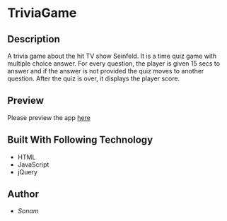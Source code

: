 # TriviaGame

## Description
A trivia game about the hit TV show Seinfeld. It is a time quiz game with multiple choice answer. For every question, the player is given 15 secs to answer and if the answer is not provided the quiz moves to another question. After the quiz is over, it displays the player score. 

## Preview
Please preview the app [here](https://gitsonhub.github.io/TriviaGame/)

## Built With Following Technology
* HTML
* JavaScript
* jQuery

## Author
* *Sonam* 





